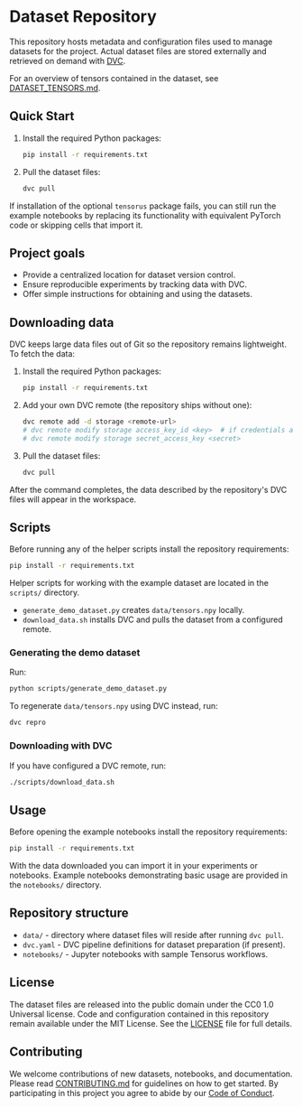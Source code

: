 # Dataset Repository

This repository hosts metadata and configuration files used to manage datasets for the project. Actual dataset files are stored externally and retrieved on demand with [DVC](https://dvc.org/).

For an overview of tensors contained in the dataset, see [DATASET_TENSORS.md](./DATASET_TENSORS.md).

## Quick Start

1. Install the required Python packages:

   ```bash
   pip install -r requirements.txt
   ```

2. Pull the dataset files:

   ```bash
   dvc pull
   ```

If installation of the optional `tensorus` package fails, you can still run the example notebooks by replacing its functionality with equivalent PyTorch code or skipping cells that import it.

## Project goals


- Provide a centralized location for dataset version control.
- Ensure reproducible experiments by tracking data with DVC.
- Offer simple instructions for obtaining and using the datasets.

## Downloading data

DVC keeps large data files out of Git so the repository remains lightweight. To
fetch the data:

1. Install the required Python packages:

   ```bash
   pip install -r requirements.txt
   ```

2. Add your own DVC remote (the repository ships without one):

   ```bash
   dvc remote add -d storage <remote-url>
   # dvc remote modify storage access_key_id <key>  # if credentials are required
   # dvc remote modify storage secret_access_key <secret>
   ```

3. Pull the dataset files:

   ```bash
   dvc pull
   ```

After the command completes, the data described by the repository's DVC files will appear in the workspace.

## Scripts

Before running any of the helper scripts install the repository requirements:

```bash
pip install -r requirements.txt
```

Helper scripts for working with the example dataset are located in the `scripts/` directory.

- `generate_demo_dataset.py` creates `data/tensors.npy` locally.
- `download_data.sh` installs DVC and pulls the dataset from a configured remote.

### Generating the demo dataset
Run:
```bash
python scripts/generate_demo_dataset.py
```
To regenerate `data/tensors.npy` using DVC instead, run:
```bash
dvc repro
```

### Downloading with DVC
If you have configured a DVC remote, run:
```bash
./scripts/download_data.sh
```


## Usage

Before opening the example notebooks install the repository requirements:

```bash
pip install -r requirements.txt
```

With the data downloaded you can import it in your experiments or notebooks. Example notebooks demonstrating basic usage are provided in the `notebooks/` directory.

## Repository structure

- `data/` - directory where dataset files will reside after running `dvc pull`.
- `dvc.yaml` - DVC pipeline definitions for dataset preparation (if present).
- `notebooks/` - Jupyter notebooks with sample Tensorus workflows.

## License

The dataset files are released into the public domain under the CC0 1.0
Universal license. Code and configuration contained in this repository
remain available under the MIT License. See the [LICENSE](./LICENSE)
file for full details.

## Contributing

We welcome contributions of new datasets, notebooks, and documentation.
Please read [CONTRIBUTING.md](./CONTRIBUTING.md) for guidelines on how to
get started. By participating in this project you agree to abide by our
[Code of Conduct](./CODE_OF_CONDUCT.md).
